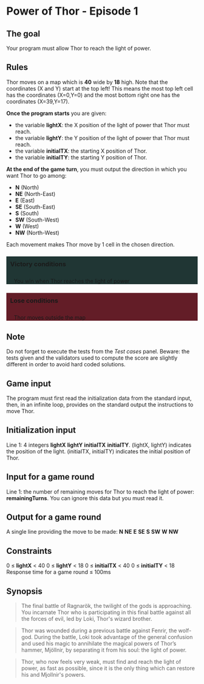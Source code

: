 # Power of Thor - Episode 1

## The goal

Your program must allow Thor to reach the light of power.

## Rules

Thor moves on a map which is **40** wide by **18** high. Note that the coordinates (X and Y) start at the top left! This means the most top left cell has the coordinates (X=0,Y=0) and the most bottom right one has the coordinates (X=39,Y=17).

**Once the program starts** you are given:

-   the variable **lightX**: the X position of the light of power that Thor must reach.
-   the variable **lightY**: the Y position of the light of power that Thor must reach.
-   the variable **initialTX**: the starting X position of Thor.
-   the variable **initialTY**: the starting Y position of Thor.

**At the end of the game turn**, you must output the direction in which you want Thor to go among:

-   **N** (North)
-   **NE** (North-East)
-   **E** (East)
-   **SE** (South-East)
-   **S** (South)
-   **SW** (South-West)
-   **W** (West)
-   **NW** (North-West)

Each movement makes Thor move by 1 cell in the chosen direction.

<div class="victory-conditions">
    <div class="win">
        <h3 class="title">Victory conditions</h3>
        <p class="content">You win when Thor reaches the light of power</p>
    </div>
        <div class="lose">
        <h3 class="title">Lose conditions</h3>
        <p class="content">Thor moves outside the map</p>
    </div>
</div>

## Note

Do not forget to execute the tests from the _Test cases_ panel.
Beware: the tests given and the validators used to compute the score are slightly different in order to avoid hard coded solutions.

## Game input

The program must first read the initialization data from the standard input, then, in an infinite loop, provides on the standard output the instructions to move Thor.

## Initialization input

Line 1: 4 integers **lightX** **lightY** **initialTX** **initialTY**. (lightX, lightY) indicates the position of the light. (initialTX, initialTY) indicates the initial position of Thor.

## Input for a game round

Line 1: the number of remaining moves for Thor to reach the light of power: **remainingTurns**. You can ignore this data but you must read it.

## Output for a game round

A single line providing the move to be made: **N** **NE** **E** **SE** **S** **SW** **W** **NW**

## Constraints

0 ≤ **lightX** < 40
0 ≤ **lightY** < 18
0 ≤ **initialTX** < 40
0 ≤ **initialTY** < 18
Response time for a game round ≤ 100ms

## Synopsis

> The final battle of Ragnarök, the twilight of the gods is approaching. You incarnate Thor who is participating in this final battle against all the forces of evil, led by Loki, Thor's wizard brother.

> Thor was wounded during a previous battle against Fenrir, the wolf-god. During the battle, Loki took advantage of the general confusion and used his magic to annihilate the magical powers of Thor’s hammer, Mjöllnir, by separating it from his soul: the light of power.

> Thor, who now feels very weak, must find and reach the light of power, as fast as possible, since it is the only thing which can restore his and Mjollnir's powers.

<style>
    .victory-conditions {
    }

    .win {
        background-color: #203634;
    }

    .lose {
        background-color: #631d27;
    }

    .title {
        padding: 10px;
    }

    .content {
        padding-left: 20px;
        margin-bottom: 10px;
    }
</style>
